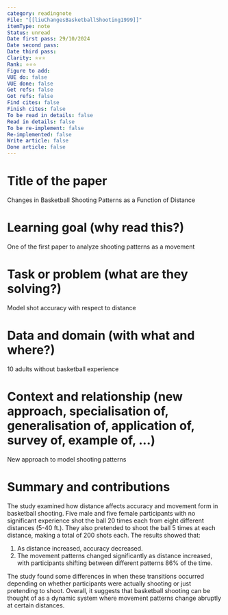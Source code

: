 ```yaml
---
category: readingnote
File: "[[liuChangesBasketballShooting1999]]"
itemType: note
Status: unread
Date first pass: 29/10/2024
Date second pass: 
Date third pass: 
Clarity: ⭐️⭐️⭐️
Rank: ⭐️⭐️⭐️
Figure to add: 
VUE do: false
VUE done: false
Get refs: false
Got refs: false
Find cites: false
Finish cites: false
To be read in details: false
Read in details: false
To be re-implement: false
Re-implemented: false
Write article: false
Done article: false
---
```

# Title of the paper
Changes in Basketball Shooting Patterns as a Function of Distance

# Learning goal (why read this?)
One of the first paper to analyze shooting patterns as a movement

# Task or problem (what are they solving?)
Model shot accuracy with respect to distance

# Data and domain (with what and where?)
10 adults without basketball experience

# Context and relationship (new approach, specialisation of, generalisation of, application of, survey of, example of, ...)
New approach to model shooting patterns

# Summary and contributions

The study examined how distance affects accuracy and movement form in basketball shooting. Five male and five female participants with no significant experience shot the ball 20 times each from eight different distances (5-40 ft.). They also pretended to shoot the ball 5 times at each distance, making a total of 200 shots each. The results showed that:

1. As distance increased, accuracy decreased.
2. The movement patterns changed significantly as distance increased, with participants shifting between different patterns 86% of the time.

The study found some differences in when these transitions occurred depending on whether participants were actually shooting or just pretending to shoot. Overall, it suggests that basketball shooting can be thought of as a dynamic system where movement patterns change abruptly at certain distances.